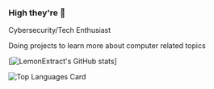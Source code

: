 ### High they're 🌊

Cybersecurity/Tech Enthusiast

Doing projects to learn more about computer related topics

[![LemonExtract's GitHub stats](https://github-readme-stats.vercel.app/api?username=LemonExtract)]

![Top Languages Card](https://github-readme-stats.vercel.app/api/top-langs/?username=LemonExtract&layout=compact)
